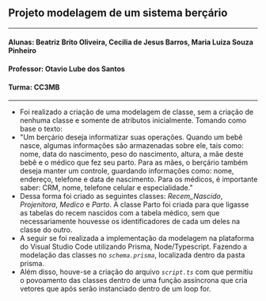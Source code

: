 ## Projeto modelagem de um sistema berçário 
------------------------------------------------------------------------------------------------------------------------------------------------------------------------
#### Alunas: Beatriz Brito Oliveira, Cecilia de Jesus Barros, Maria Luiza Souza Pinheiro
#### Professor: Otavio Lube dos Santos
#### Turma: CC3MB
-------------------------------------------------------------------------------------------------------------------------------------------------------------------------

* Foi realizado a criação de uma modelagem de classe, sem a criação de nenhuma classe e somente de atributos inicialmente. Tomando como base o texto:
* "Um berçário deseja informatizar suas operações. Quando um bebê nasce, algumas informações são armazenadas sobre ele, tais como: nome, data do nascimento, peso do nascimento, altura, a mãe deste bebê e o médico que fez seu parto. Para as mães, o berçário também deseja manter um controle, guardando informações como: nome, endereço, telefone e data de nascimento. Para os médicos, é importante saber: CRM, nome, telefone celular e especialidade."
* Dessa forma foi criado as seguintes classes: *Recem_Nascido*, *Projenitora*, *Medico* e *Parto*. A classe Parto foi criada para que ligasse as tabelas do recem nascidos com a tabela médico, sem que necessariamente houvesse os identificadores de cada um deles na classe do outro.
* A seguir se foi realizada a implementação da modelagem na plataforma do Visual Studio Code utilizando Prisma, Node/Typescript. Fazendo a modelação das classes no *`schema.prisma`*, localizada dentro da pasta prisma.
* Além disso, houve-se a criação do arquivo *`script.ts`* com que permitiu o povoamento das classes dentro de uma função assíncrona que cria vetores que após serão instanciado dentro de um loop for.
